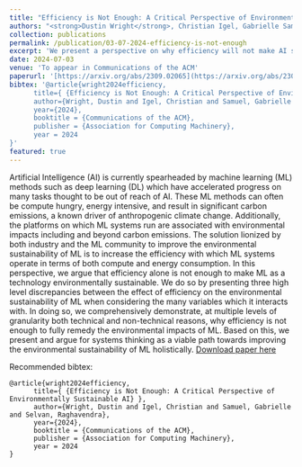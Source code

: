 ```yaml
---
title: "Efficiency is Not Enough: A Critical Perspective of Environmentally Sustainable AI"
authors: "<strong>Dustin Wright</strong>, Christian Igel, Gabrielle Samuel, and Raghavendra Selvan"
collection: publications
permalink: /publication/03-07-2024-efficiency-is-not-enough
excerpt: 'We present a perspective on why efficiency will not make AI sustainable and propose systems thinking as a paradigm for the AI community to adopt.'
date: 2024-07-03
venue: 'To appear in Communications of the ACM'
paperurl: '[https://arxiv.org/abs/2309.02065](https://arxiv.org/abs/2309.02065)'
bibtex: '@article{wright2024efficiency,
      title={ {Efficiency is Not Enough: A Critical Perspective of Environmentally Sustainable AI} },
      author={Wright, Dustin and Igel, Christian and Samuel, Gabrielle and Selvan, Raghavendra},
      year={2024},
      booktitle = {Communications of the ACM},
      publisher = {Association for Computing Machinery},
      year = 2024
}'
featured: true
---
```

Artificial Intelligence (AI) is currently spearheaded by machine learning (ML) methods such as deep learning (DL) which have accelerated progress on many tasks thought to be out of reach of AI. These ML methods can often be compute hungry, energy intensive, and result in significant carbon emissions, a known driver of anthropogenic climate change. Additionally, the platforms on which ML systems run are associated with environmental impacts including and beyond carbon emissions. The solution lionized by both industry and the ML community to improve the environmental sustainability of ML is to increase the efficiency with which ML systems operate in terms of both compute and energy consumption. In this perspective, we argue that efficiency alone is not enough to make ML as a technology environmentally sustainable. We do so by presenting three high level discrepancies between the effect of efficiency on the environmental sustainability of ML when considering the many variables which it interacts with. In doing so, we comprehensively demonstrate, at multiple levels of granularity both technical and non-technical reasons, why efficiency is not enough to fully remedy the environmental impacts of ML. Based on this, we present and argue for systems thinking as a viable path towards improving the environmental sustainability of ML holistically.
[Download paper here](https://arxiv.org/abs/2309.02065)


Recommended bibtex: 

```
@article{wright2024efficiency,
      title={ {Efficiency is Not Enough: A Critical Perspective of Environmentally Sustainable AI} },
      author={Wright, Dustin and Igel, Christian and Samuel, Gabrielle and Selvan, Raghavendra},
      year={2024},
      booktitle = {Communications of the ACM},
      publisher = {Association for Computing Machinery},
      year = 2024
}
```
